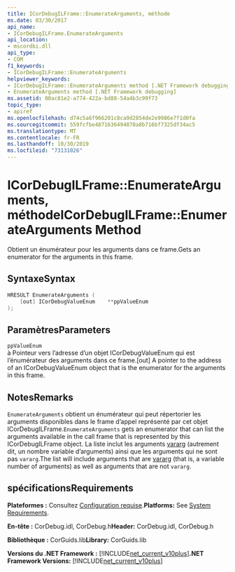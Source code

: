```yaml
---
title: ICorDebugILFrame::EnumerateArguments, méthode
ms.date: 03/30/2017
api_name:
- ICorDebugILFrame.EnumerateArguments
api_location:
- mscordbi.dll
api_type:
- COM
f1_keywords:
- ICorDebugILFrame::EnumerateArguments
helpviewer_keywords:
- ICorDebugILFrame::EnumerateArguments method [.NET Framework debugging]
- EnumerateArguments method [.NET Framework debugging]
ms.assetid: 00ac81e2-a774-422a-bd88-54a4b3c99f73
topic_type:
- apiref
ms.openlocfilehash: d74c5a6f966201c8ca9d2854de2e9986e7f1d0fa
ms.sourcegitcommit: 559fcfbe4871636494870a8b716bf7325df34ac5
ms.translationtype: MT
ms.contentlocale: fr-FR
ms.lasthandoff: 10/30/2019
ms.locfileid: "73131026"
---
```

# <a name="icordebugilframeenumeratearguments-method"></a><span data-ttu-id="d44f6-102">ICorDebugILFrame::EnumerateArguments, méthode</span><span class="sxs-lookup"><span data-stu-id="d44f6-102">ICorDebugILFrame::EnumerateArguments Method</span></span>
<span data-ttu-id="d44f6-103">Obtient un énumérateur pour les arguments dans ce frame.</span><span class="sxs-lookup"><span data-stu-id="d44f6-103">Gets an enumerator for the arguments in this frame.</span></span>  
  
## <a name="syntax"></a><span data-ttu-id="d44f6-104">Syntaxe</span><span class="sxs-lookup"><span data-stu-id="d44f6-104">Syntax</span></span>  
  
```cpp  
HRESULT EnumerateArguments (  
    [out] ICorDebugValueEnum    **ppValueEnum  
);  
```  
  
## <a name="parameters"></a><span data-ttu-id="d44f6-105">Paramètres</span><span class="sxs-lookup"><span data-stu-id="d44f6-105">Parameters</span></span>  
 `ppValueEnum`  
 <span data-ttu-id="d44f6-106">à Pointeur vers l’adresse d’un objet ICorDebugValueEnum qui est l’énumérateur des arguments dans ce frame.</span><span class="sxs-lookup"><span data-stu-id="d44f6-106">[out] A pointer to the address of an ICorDebugValueEnum object that is the enumerator for the arguments in this frame.</span></span>  
  
## <a name="remarks"></a><span data-ttu-id="d44f6-107">Notes</span><span class="sxs-lookup"><span data-stu-id="d44f6-107">Remarks</span></span>  
 <span data-ttu-id="d44f6-108">`EnumerateArguments` obtient un énumérateur qui peut répertorier les arguments disponibles dans le frame d’appel représenté par cet objet ICorDebugILFrame.</span><span class="sxs-lookup"><span data-stu-id="d44f6-108">`EnumerateArguments` gets an enumerator that can list the arguments available in the call frame that is represented by this ICorDebugILFrame object.</span></span> <span data-ttu-id="d44f6-109">La liste inclut les arguments [vararg](/cpp/windows/vararg) (autrement dit, un nombre variable d’arguments) ainsi que les arguments qui ne sont pas `vararg`.</span><span class="sxs-lookup"><span data-stu-id="d44f6-109">The list will include arguments that are [vararg](/cpp/windows/vararg) (that is, a variable number of arguments) as well as arguments that are not `vararg`.</span></span>  
  
## <a name="requirements"></a><span data-ttu-id="d44f6-110">spécifications</span><span class="sxs-lookup"><span data-stu-id="d44f6-110">Requirements</span></span>  
 <span data-ttu-id="d44f6-111">**Plateformes :** Consultez [Configuration requise](../../../../docs/framework/get-started/system-requirements.md).</span><span class="sxs-lookup"><span data-stu-id="d44f6-111">**Platforms:** See [System Requirements](../../../../docs/framework/get-started/system-requirements.md).</span></span>  
  
 <span data-ttu-id="d44f6-112">**En-tête :** CorDebug.idl, CorDebug.h</span><span class="sxs-lookup"><span data-stu-id="d44f6-112">**Header:** CorDebug.idl, CorDebug.h</span></span>  
  
 <span data-ttu-id="d44f6-113">**Bibliothèque :** CorGuids.lib</span><span class="sxs-lookup"><span data-stu-id="d44f6-113">**Library:** CorGuids.lib</span></span>  
  
 <span data-ttu-id="d44f6-114">**Versions du .NET Framework :** [!INCLUDE[net_current_v10plus](../../../../includes/net-current-v10plus-md.md)]</span><span class="sxs-lookup"><span data-stu-id="d44f6-114">**.NET Framework Versions:** [!INCLUDE[net_current_v10plus](../../../../includes/net-current-v10plus-md.md)]</span></span>
